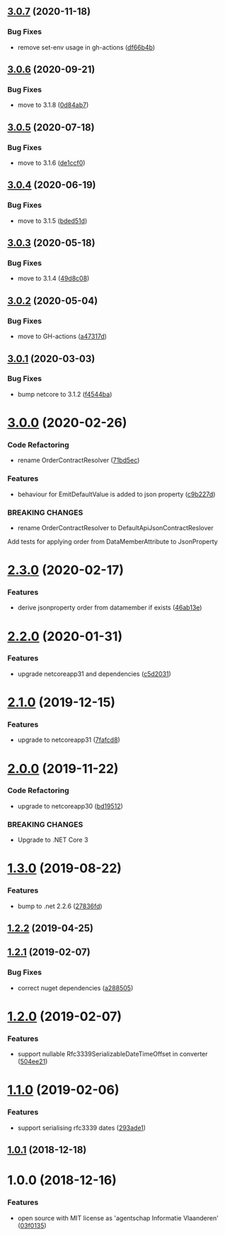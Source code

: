 ## [3.0.7](https://github.com/informatievlaanderen/json-serializer-settings/compare/v3.0.6...v3.0.7) (2020-11-18)


### Bug Fixes

* remove set-env usage in gh-actions ([df66b4b](https://github.com/informatievlaanderen/json-serializer-settings/commit/df66b4b5012f29bac516cfea57ab82549516a1b9))

## [3.0.6](https://github.com/informatievlaanderen/json-serializer-settings/compare/v3.0.5...v3.0.6) (2020-09-21)


### Bug Fixes

* move to 3.1.8 ([0d84ab7](https://github.com/informatievlaanderen/json-serializer-settings/commit/0d84ab7b47dfdd67583f354ce963e4a3e0c52f8b))

## [3.0.5](https://github.com/informatievlaanderen/json-serializer-settings/compare/v3.0.4...v3.0.5) (2020-07-18)


### Bug Fixes

* move to 3.1.6 ([de1ccf0](https://github.com/informatievlaanderen/json-serializer-settings/commit/de1ccf0b60f15e9931bc64c0013191b79b1307e3))

## [3.0.4](https://github.com/informatievlaanderen/json-serializer-settings/compare/v3.0.3...v3.0.4) (2020-06-19)


### Bug Fixes

* move to 3.1.5 ([bded51d](https://github.com/informatievlaanderen/json-serializer-settings/commit/bded51d1069cfbb4460876d4a7e3fb9d229c96cf))

## [3.0.3](https://github.com/informatievlaanderen/json-serializer-settings/compare/v3.0.2...v3.0.3) (2020-05-18)


### Bug Fixes

* move to 3.1.4 ([49d8c08](https://github.com/informatievlaanderen/json-serializer-settings/commit/49d8c0822c5ca80e60384a417b4de93f0e8de941))

## [3.0.2](https://github.com/informatievlaanderen/json-serializer-settings/compare/v3.0.1...v3.0.2) (2020-05-04)


### Bug Fixes

* move to GH-actions ([a47317d](https://github.com/informatievlaanderen/json-serializer-settings/commit/a47317d84b69aaba246ba51b0a84295f176d74f2))

## [3.0.1](https://github.com/informatievlaanderen/json-serializer-settings/compare/v3.0.0...v3.0.1) (2020-03-03)


### Bug Fixes

* bump netcore to 3.1.2 ([f4544ba](https://github.com/informatievlaanderen/json-serializer-settings/commit/f4544ba0ecb492c634500a9dc47e28835bb82e1a))

# [3.0.0](https://github.com/informatievlaanderen/json-serializer-settings/compare/v2.3.0...v3.0.0) (2020-02-26)


### Code Refactoring

* rename OrderContractResolver ([71bd5ec](https://github.com/informatievlaanderen/json-serializer-settings/commit/71bd5ec21586208e4c11a46f2ab079443967fd15))


### Features

* behaviour for EmitDefaultValue is added to json property ([c9b227d](https://github.com/informatievlaanderen/json-serializer-settings/commit/c9b227d1955412096061745cca0af1d0d1030988))


### BREAKING CHANGES

* rename OrderContractResolver to
DefaultApiJsonContractReslover

Add tests for applying order from DataMemberAttribute to JsonProperty

# [2.3.0](https://github.com/informatievlaanderen/json-serializer-settings/compare/v2.2.0...v2.3.0) (2020-02-17)


### Features

* derive jsonproperty order from datamember if exists ([46ab13e](https://github.com/informatievlaanderen/json-serializer-settings/commit/46ab13e2fe30ffc9df849911bd3ddfc9b54a9d9d))

# [2.2.0](https://github.com/informatievlaanderen/json-serializer-settings/compare/v2.1.0...v2.2.0) (2020-01-31)


### Features

* upgrade netcoreapp31 and dependencies ([c5d2031](https://github.com/informatievlaanderen/json-serializer-settings/commit/c5d203158f03edd0d82900f7e399c7a242d33849))

# [2.1.0](https://github.com/informatievlaanderen/json-serializer-settings/compare/v2.0.0...v2.1.0) (2019-12-15)


### Features

* upgrade to netcoreapp31 ([7fafcd8](https://github.com/informatievlaanderen/json-serializer-settings/commit/7fafcd8326272bcff61f1cf969b6aab334613c3d))

# [2.0.0](https://github.com/informatievlaanderen/json-serializer-settings/compare/v1.3.0...v2.0.0) (2019-11-22)


### Code Refactoring

* upgrade to netcoreapp30 ([bd19512](https://github.com/informatievlaanderen/json-serializer-settings/commit/bd19512))


### BREAKING CHANGES

* Upgrade to .NET Core 3

# [1.3.0](https://github.com/informatievlaanderen/json-serializer-settings/compare/v1.2.2...v1.3.0) (2019-08-22)


### Features

* bump to .net 2.2.6 ([27836fd](https://github.com/informatievlaanderen/json-serializer-settings/commit/27836fd))

## [1.2.2](https://github.com/informatievlaanderen/json-serializer-settings/compare/v1.2.1...v1.2.2) (2019-04-25)

## [1.2.1](https://github.com/informatievlaanderen/json-serializer-settings/compare/v1.2.0...v1.2.1) (2019-02-07)


### Bug Fixes

* correct nuget dependencies ([a288505](https://github.com/informatievlaanderen/json-serializer-settings/commit/a288505))

# [1.2.0](https://github.com/informatievlaanderen/json-serializer-settings/compare/v1.1.0...v1.2.0) (2019-02-07)


### Features

* support nullable Rfc3339SerializableDateTimeOffset in converter ([504ee21](https://github.com/informatievlaanderen/json-serializer-settings/commit/504ee21))

# [1.1.0](https://github.com/informatievlaanderen/json-serializer-settings/compare/v1.0.1...v1.1.0) (2019-02-06)


### Features

* support serialising rfc3339 dates ([293ade1](https://github.com/informatievlaanderen/json-serializer-settings/commit/293ade1))

## [1.0.1](https://github.com/informatievlaanderen/json-serializer-settings/compare/v1.0.0...v1.0.1) (2018-12-18)

# 1.0.0 (2018-12-16)


### Features

* open source with MIT license as 'agentschap Informatie Vlaanderen' ([03f0135](https://github.com/informatievlaanderen/json-serializer-settings/commit/03f0135))
